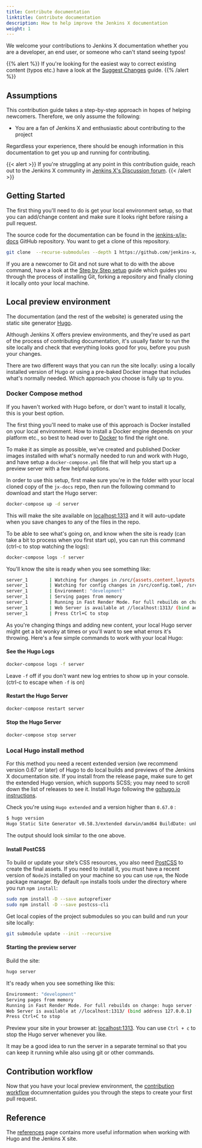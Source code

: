 ```yaml
---
title: Contribute documentation
linktitle: Contribute documentation
description: How to help improve the Jenkins X documentation
weight: 1
---
```


We welcome your contributions to Jenkins X documentation whether you are a developer, an end user, or someone who can't stand seeing typos!

{{% alert %}}
If you're looking for the easiest way to correct existing content (typos etc.) have a look at the [Suggest Changes](/docs/contributing/documentation/changes) guide.
{{% /alert %}}

## Assumptions

This contribution guide takes a step-by-step approach in hopes of helping newcomers.
Therefore, we only assume the following:

* You are a fan of Jenkins X and enthusiastic about contributing to the project

Regardless your experience, there should be enough information in this documentation to get you up and running for contributing.

{{< alert >}}
If you're struggling at any point in this contribution guide, reach out to the Jenkins X community in [Jenkins X's Discussion forum](/community/).
{{< /alert >}}

## Getting Started

The first thing you'll need to do is get your local environment setup, so that you can add/change content and make sure it looks right before raising a pull request.

The source code for the documentation can be found in the [jenkins-x/jx-docs](https://github.com/jenkins-x/jx-docs) GitHub repository.
You want to get a clone of this repository.

```bash
git clone  --recurse-submodules --depth 1 https://github.com/jenkins-x/jx-docs.git
```

If you are a newcomer to Git and not sure what to do with the above command, have a look at the [Step by Step setup](/docs/contributing/documentation/step-by-step) guide which guides you through the process of installing Git, forking a repository and finally cloning it locally onto your local machine.

## Local preview environment

The documentation (and the rest of the website) is generated using the static site generator [Hugo](https://gohugo.io).

Although Jenkins X offers preview environments, and they're used as part of the process of contributing documentation, it's usually faster to run the site locally and check that everything looks good for you, before you push your changes.

There are two different ways that you can run the site locally: using a locally installed version of Hugo or using a pre-baked Docker image that includes what's normally needed. Which approach you choose is fully up to you.

### Docker Compose method

If you haven't worked with Hugo before, or don't want to install it locally, this is your best option.

The first thing you'll need to make use of this approach is Docker installed on your local environment. How to install a Docker engine depends on your platform etc., so best to head over to [Docker](https://docs.docker.com/install/) to find the right one.

To make it as simple as possible, we've created and published Docker images installed with what's normally needed to run and work with Hugo, and have setup a `docker-compose.yml` file that will help you start up a preview server with a few helpful options.

In order to use this setup, first make sure you're in the folder with your local cloned copy of the `jx-docs` repo, then run the following command to download and start the Hugo server:

```sh
docker-compose up -d server
```

This will make the site available on [localhost:1313](http://localhost:1313/) and it will auto-update when you save changes to any of the files in the repo.

To be able to see what's going on, and know when the site is ready (can take a bit to process when you first start up), you can run this command (ctrl-c to stop watching the logs):

```sh
docker-compose logs -f server
```

You'll know the site is ready when you see something like:

```sh
server_1        | Watching for changes in /src/{assets,content,layouts,static,themes}
server_1        | Watching for config changes in /src/config.toml, /src/themes/docsy/config.toml
server_1        | Environment: "development"
server_1        | Serving pages from memory
server_1        | Running in Fast Render Mode. For full rebuilds on change: hugo server --disableFastRender
server_1        | Web Server is available at //localhost:1313/ (bind address 0.0.0.0)
server_1        | Press Ctrl+C to stop
```

As you're changing things and adding new content, your local Hugo server might get a bit wonky at times or you'll want to see what errors it's throwing. Here's a few simple commands to work with your local Hugo:

#### See the Hugo Logs

```sh
docker-compose logs -f server
```

Leave `-f` off if you don't want new log entries to show up in your console. (ctrl-c to escape when `-f` is on)

#### Restart the Hugo Server

```sh
docker-compose restart server
```

#### Stop the Hugo Server

```sh
docker-compose stop server
```

### Local Hugo install method

For this method you need a recent extended version (we recommend version 0.67 or later) of Hugo to do local builds and previews of the Jenkins X documentation site.
If you install from the release page, make sure to get the extended Hugo version, which supports SCSS; you may need to scroll down the list of releases to see it.
Install Hugo following the [gohugo.io instructions](https://gohugo.io/getting-started/installing).

Check you're using `Hugo extended` and a version higher than `0.67.0` :

```sh
$ hugo version
Hugo Static Site Generator v0.58.3/extended darwin/amd64 BuildDate: unknown
```

The output should look similar to the one above.

#### Install PostCSS

To build or update your site’s CSS resources, you also need [PostCSS](https://postcss.org/) to create the final assets. If you need to install it, you must have a recent version of `NodeJS` installed on your machine so you can use `npm`, the Node package manager. By default `npm` installs tools under the directory where you run `npm install`:

```sh
sudo npm install -D --save autoprefixer
sudo npm install -D --save postcss-cli
```

Get local copies of the project submodules so you can build and run your site locally:

```sh
git submodule update --init --recursive
```

#### Starting the preview server

Build the site:

```sh
hugo server
```

It's ready when you see something like this:

```sh
Environment: "development"
Serving pages from memory
Running in Fast Render Mode. For full rebuilds on change: hugo server --disableFastRender
Web Server is available at //localhost:1313/ (bind address 127.0.0.1)
Press Ctrl+C to stop
```

Preview your site in your browser at: [localhost:1313](http://localhost:1313). You can use `Ctrl + c` to stop the Hugo server whenever you like.

It may be a good idea to run the server in a separate terminal so that you can keep it running while also using git or other commands.

## Contribution workflow

Now that you have your local preview environment, the [contribution workflow](/docs/contributing/documentation/workflow) documnentation guides you through the steps to create your first pull request.

## Reference

The [references](/docs/contributing/documentation/reference) page contains more useful information when working with Hugo and the Jenkins X site.
